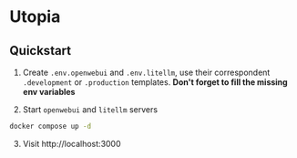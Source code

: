 # Utopia

## Quickstart

1. Create `.env.openwebui` and `.env.litellm`, use their correspondent `.development` or `.production` templates. **Don't forget to fill the missing env variables**

2. Start `openwebui` and `litellm` servers
```bash
docker compose up -d
```

3. Visit http://localhost:3000